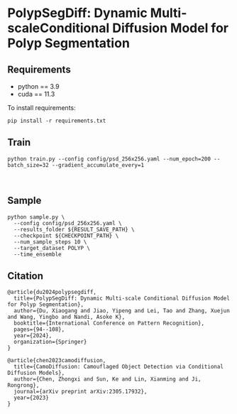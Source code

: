 # PolypSegDiff: Dynamic Multi-scaleConditional Diffusion Model for Polyp Segmentation



## Requirements

- python == 3.9
- cuda == 11.3

To install requirements:

```setup
pip install -r requirements.txt
```



## Train

```
python train.py --config config/psd_256x256.yaml --num_epoch=200 --batch_size=32 --gradient_accumulate_every=1
```

​    

## Sample

```
python sample.py \
  --config config/psd_256x256.yaml \
  --results_folder ${RESULT_SAVE_PATH} \
  --checkpoint ${CHECKPOINT_PATH} \
  --num_sample_steps 10 \
  --target_dataset POLYP \
  --time_ensemble
```

## Citation

```
@article{du2024polypsegdiff,
  title={PolypSegDiff: Dynamic Multi-scale Conditional Diffusion Model for Polyp Segmentation},
  author={Du, Xiaogang and Jiao, Yipeng and Lei, Tao and Zhang, Xuejun and Wang, Yingbo and Nandi, Asoke K},
  booktitle={International Conference on Pattern Recognition},
  pages={94--108},
  year={2024},
  organization={Springer}
}
```

```
@article{chen2023camodiffusion,
  title={CamoDiffusion: Camouflaged Object Detection via Conditional Diffusion Models},
  author={Chen, Zhongxi and Sun, Ke and Lin, Xianming and Ji, Rongrong},
  journal={arXiv preprint arXiv:2305.17932},
  year={2023}
}
```

